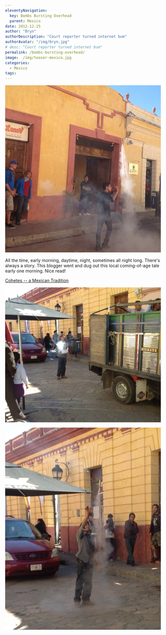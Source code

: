```yaml
---
eleventyNavigation:
  key: Bombs Bursting Overhead
  parent: Mexico
date: 2012-12-25
author: "Bryn"
authorDescription: "Court reporter turned internet bum"
authorAvatar: "/img/bryn.jpg"
# desc: "Court reporter turned internet bum"
permalink: /bombs-bursting-overhead/
image:  /img/teaser-mexico.jpg 
categories:
  - Mexico
tags:
---
```


![](/img/2012/12/IMG_0253.jpg)

All the time, early morning, daytime, night, sometimes all night long. There's always a story. This blogger went and dug out this local coming-of-age tale early one morning. Nice read!

[Cohetes -- a Mexican Tradition](https://www.mexconnect.com/articles/726-cohetes-a-mexican-tradition)

![Shhhhhhh!!!](/img/2012/12/IMG_0247.jpg)

![BOOOMMMM!](/img/2012/12/IMG_0249.jpg)